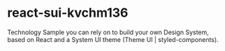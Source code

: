 # react-sui-kvchm136
Technology Sample you can rely on to build your own Design System, based on React and a System UI theme (Theme UI | styled-components).
